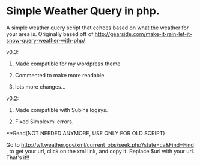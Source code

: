 Simple Weather Query in php.
====================

A simple weather query script that echoes based on what the weather for your area is. Originally based off of http://gearside.com/make-it-rain-let-it-snow-query-weather-with-php/

v0.3:

1. Made compatible for my wordpress theme

2. Commented to make more readable

3. lots more changes...

v0.2:

1. Made compatible with Subins logsys.

2. Fixed Simplexml errors.

**Read(NOT NEEDED ANYMORE, USE ONLY FOR OLD SCRIPT)

Go to http://w1.weather.gov/xml/current_obs/seek.php?state=ca&Find=Find ,
to get your url, click on the xml link, and copy it. Replace $url with your url. That's it!!
